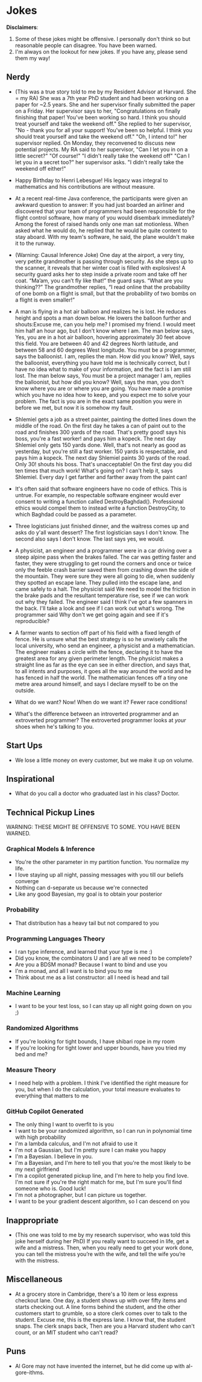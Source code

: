 # Jokes

**Disclaimers**:

1. Some of these jokes might be offensive. I personally don't think so but reasonable people can disagree. You have been warned.
2. I'm always on the lookout for new jokes. If you have any, please send them my way!

## Nerdy

- (This was a true story told to me by my Resident Advisor at Harvard. She = my RA) She was a 7th year
  PhD student and had been working on a paper for ~2.5 years. She and her supervisor finally submitted
  the paper on a Friday. Her supervisor says to her, "Congratulations on finally finishing that paper!
  You've been working so hard. I think you should treat yourself and take the weekend off." She replied
  to her supervisor, "No - thank you for all your support! You've been so helpful. I think you should
  treat yourself and take the weekend off." "Oh, I intend to!" her supervisor replied. On Monday, they
  reconvened to discuss new potential projects. My RA said to her supervisor, "Can I let you in on a
  little secret?" "Of course!" "I didn't really take the weekend off" "Can I let you in
  a secret too?" her supervisor asks. "I didn't really take the weekend off either!"

- Happy Birthday to Henri Lebesgue! His legacy was integral to mathematics and his contributions 
  are without measure.

- At a recent real-time Java conference, the participants were given an awkward question to answer: 
  If you had just boarded an airliner and discovered that your team of programmers had been responsible
  for the flight control software, how many of you would disembark immediately? Among the forest of 
  raised hands only one man sat motionless. When asked what he would do, he replied that he would be 
  quite content to stay aboard. With my team's software, he said, the plane wouldn't make it to 
  the runway.


- (Warning: Causal Inference Joke) One day at the airport, a very tiny, very petite grandmother is passing through security. As she steps up
  to the scanner, it reveals that her winter coat is filled with explosives! A security guard asks her to
  step inside a private room and take off her coat. “Ma’am, you can’t fly like that!” the guard says.
  “What are you thinking??” The grandmother replies, “I read online that the probability of one bomb on a
  flight is small, but that the probability of two bombs on a flight is even smaller!”
  
- A man is flying in a hot air balloon and realizes he is lost. He reduces height and spots a man down below.
  He lowers the balloon further and shouts:Excuse me, can you help me? I promised my friend. I would meet him
  half an hour ago, but I don't know where I am. The man below says, Yes, you are in a hot air balloon, hovering approximately 30 feet above this field. You are between 40 and 42 degrees North latitude, and between 58 and 60 degrees West longitude. You must be a programmer, says the balloonist.
  I am, replies the man. How did you know?
  Well, says the balloonist, everything you have told me is technically correct, but I have no idea what to make of your information, and the fact is I am still lost.
  The man below says, You must be a project manager
  I am, replies the balloonist, but how did you know?
  Well, says the man, you don't know where you are or where you are going. You have made a promise which you have no idea how to keep, and you expect me to solve your problem. The fact is you are in the exact same position you were in before we met, but now it is somehow my fault.
  
- Shlemiel gets a job as a street painter, painting the dotted lines down the middle of the road. On the first day he takes a can of paint out to the road and finishes 300 yards of the road. That's pretty good! says his boss, you're a fast worker! and pays him a kopeck.
  The next day Shlemiel only gets 150 yards done. Well, that's not nearly as good as yesterday, but you're still a fast worker. 150 yards is respectable, and pays him a kopeck.
  The next day Shlemiel paints 30 yards of the road. Only 30! shouts his boss. That's unacceptable! On the first day you did ten times that much work! What's going on? I can't help it, says Shlemiel. Every day I get farther and farther away from the paint can!

-  It's often said that software engineers have no code of ethics. This is untrue. For example, no respectable software
   engineer would ever consent to writing a function called DestroyBaghdad(). Professional ethics would compel them to instead write a function DestroyCity, to which Baghdad could be passed as a parameter.

- Three logisticians just finished dinner, and the waitress comes up and asks do y'all want dessert?
  The first logistician says I don't know. The second also says I don't know. The last says yes, we would.

-  A physicist, an engineer and a programmer were in a car driving over a steep alpine pass when the brakes failed.
   The car was getting faster and faster, they were struggling to get round the corners and once or twice only the
   feeble crash barrier saved them from crashing down the side of the mountain. They were sure they were all going to die, when suddenly they spotted an escape lane. They pulled into the escape lane, and came safely to a halt. The physicist said We need to model the friction in the brake pads and the resultant temperature rise, see if we can work out why they failed. The engineer said I think I've got a few spanners in the back. I'll take a look and see if I can work out what's wrong. The programmer said Why don't we get going again and see if it's reproducible?

- A farmer wants to section off part of his field with a fixed length of fence. He is unsure what the best strategy is so he unwisely calls the local university, who send an engineer, a physicist and a mathematician.
  The engineer makes a circle with the fence, declaring it to have the greatest area for any given perimeter length.
  The physicist makes a straight line as far as the eye can see in either direction, and says that, to all intents and purposes, it goes all the way around the world and he has fenced in half the world.
  The mathematician fences off a tiny one metre area around himself, and says I declare myself to be on the outside.

- What do we want?
Now!
When do we want it?
Fewer race conditions!

- What's the difference between an introverted programmer and an extroverted programmer?
  The extroverted programmer looks at *your* shoes when he's talking to you.

## Start Ups

- We lose a little money on every customer, but we make it up on volume.

## Inspirational

- What do you call a doctor who graduated last in his class? Doctor.


## Technical Pickup Lines

WARNING: THESE MIGHT BE OFFENSIVE TO SOME. YOU HAVE BEEN WARNED.

### Graphical Models & Inference 

- You're the other parameter in my partition function. You normalize my life.
- I love staying up all night, passing messages with you till our beliefs converge
- Nothing can d-separate us because we're connected
- Like any good Bayesian, my goal is to obtain your posterior

### Probability

- That distribution has a heavy tail but not compared to you

### Programming Languages Theory

- I ran type inference, and learned that your type is me :)
- Did you know, the combinators U and I are all we need to be complete?
- Are you a BDSM monad? Because I want to bind and use you
- I'm a monad, and all I want is to bind you to me
- Think about me as a list constructor: all I need is head and tail

### Machine Learning
 
- I want to be your test loss, so I can stay up all night going down on you ;)

### Randomized Algorithms

- If you're looking for tight bounds, I have shibari rope in my room
- If you're looking for tight lower and upper bounds, have you tried my bed and me?

### Measure Theory

- I need help with a problem. I think I've identified the right measure for you,
  but when I do the calculation, your total measure evaluates to everything that matters to me

### GitHub Copilot Generated

- The only thing I want to overfit to is you
- I want to be your randomized algorithm, so I can run in polynomial time with high probability
- I'm a lambda calculus, and I'm not afraid to use it
- I'm not a Gaussian, but I'm pretty sure I can make you happy
- I'm a Bayesian. I believe in you.
- I'm a Bayesian, and I'm here to tell you that you're the most likely to be my next girlfriend
- I'm a copilot generated pickup line, and I'm here to help you find love. I'm not sure if you're the right match for me, but I'm sure you'll find someone who is. Good luck!
- I'm not a photographer, but I can picture us together.
- I want to be your gradient descent algorithm, so I can descend on you

## Inappropriate

- (This one was told to me by my research supervisor, who was told this joke herself during her PhD)
  If you really want to succeed in life, get a wife and a mistress. Then, when you really need to get your
  work done, you can tell the mistress you’re with the wife, and tell the wife you’re with the mistress.

## Miscellaneous

- At a grocery store in Cambridge, there's a 10 item or less express checkout lane. One day, a student
  shows up with over fifty items and starts checking out. A line forms behind the student, and the
  other customers start to grumble, so a store clerk comes over to talk to the student. Excuse me,
  this is the express lane. I know that, the student snaps. The clerk snaps back, Then are you
  a Harvard student who can't count, or an MIT student who can't read?
  

## Puns

-  Al Gore may not have invented the internet, but he did come up with al-gore-ithms.